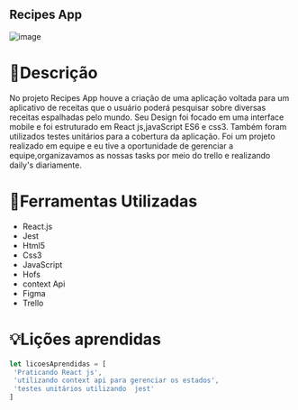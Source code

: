 ## Recipes App ##

![image](https://user-images.githubusercontent.com/86388276/190432672-abf00021-71ed-466c-82b8-a999c02fc57a.png)


# 📕Descrição
No projeto Recipes App houve a criação de uma aplicação voltada para um aplicativo de receitas que o usuário poderá pesquisar sobre diversas receitas
espalhadas pelo mundo.
Seu Design foi focado em uma interface mobile e  foi estruturado em React js,javaScript ES6 e css3.
Também foram utilizados testes unitários para a cobertura da aplicação.
Foi um projeto realizado em equipe e eu tive a oportunidade de gerenciar a equipe,organizavamos as nossas tasks por meio do trello e realizando daily's diariamente.

# 🔧Ferramentas Utilizadas
- React.js
- Jest
- Html5
- Css3
- JavaScript
- Hofs
- context Api
- Figma 
- Trello
 
# 💡Lições aprendidas
```JavaScript
let licoesAprendidas = [
 'Praticando React js',
 'utilizando context api para gerenciar os estados',
 'testes unitários utilizando  jest' 
]
```
